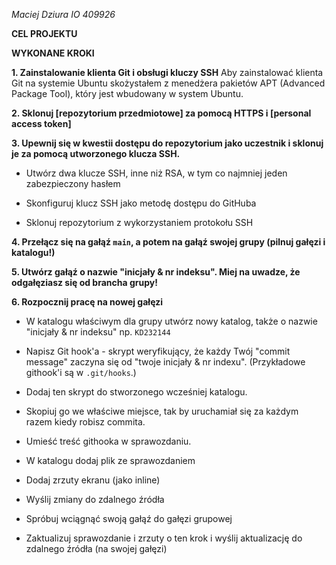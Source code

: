 *Maciej Dziura*
*IO 409926*

**CEL PROJEKTU**


**WYKONANE KROKI**

**1. Zainstalowanie klienta Git i obsługi kluczy SSH**
Aby zainstalować klienta Git na systemie Ubuntu skożystałem z menedżera pakietów APT (Advanced Package Tool), który jest wbudowany w system Ubuntu.


**2. Sklonuj [repozytorium przedmiotowe] za pomocą HTTPS i [personal access token]**



**3. Upewnij się w kwestii dostępu do repozytorium jako uczestnik i sklonuj je za pomocą utworzonego klucza SSH.**

- Utwórz dwa klucze SSH, inne niż RSA, w tym co najmniej jeden zabezpieczony hasłem


- Skonfiguruj klucz SSH jako metodę dostępu do GitHuba


- Sklonuj repozytorium z wykorzystaniem protokołu SSH



**4. Przełącz się na gałąź ```main```, a potem na gałąź swojej grupy (pilnuj gałęzi i katalogu!)**



**5. Utwórz gałąź o nazwie "inicjały & nr indeksu". Miej na uwadze, że odgałęziasz się od brancha grupy!**



**6. Rozpocznij pracę na nowej gałęzi**

- W katalogu właściwym dla grupy utwórz nowy katalog, także o nazwie "inicjały & nr indeksu" np. ```KD232144```

- Napisz Git hook'a - skrypt weryfikujący, że każdy Twój "commit message" zaczyna się od "twoje inicjały & nr indexu". (Przykładowe githook'i są w `.git/hooks`.)

- Dodaj ten skrypt do stworzonego wcześniej katalogu.

- Skopiuj go we właściwe miejsce, tak by uruchamiał się za każdym razem kiedy robisz commita.

- Umieść treść githooka w sprawozdaniu.

- W katalogu dodaj plik ze sprawozdaniem

- Dodaj zrzuty ekranu (jako inline)

- Wyślij zmiany do zdalnego źródła

- Spróbuj wciągnąć swoją gałąź do gałęzi grupowej

- Zaktualizuj sprawozdanie i zrzuty o ten krok i wyślij aktualizację do zdalnego źródła (na swojej gałęzi)

